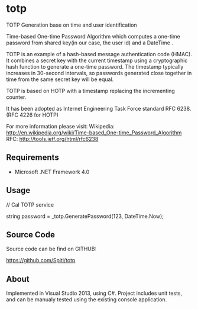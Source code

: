 # totp
TOTP Generation base on time and user identification

Time-based One-time Password Algorithm which computes a one-time password from shared key(in our case, the user id) and a DateTime
.

TOTP is an example of a hash-based message authentication code (HMAC). It combines a secret key with the current timestamp using a cryptographic hash function to generate a one-time password. The timestamp typically increases in 30-second intervals, so passwords generated close together in time from the same secret key will be equal.


TOTP is based on HOTP with a timestamp replacing the incrementing counter.

It has been adopted as Internet Engineering Task Force standard RFC 6238.(RFC 4226 for HOTP)

For more information please visit:
Wikipedia: http://en.wikipedia.org/wiki/Time-based_One-time_Password_Algorithm
RFC: http://tools.ietf.org/html/rfc6238

## Requirements

* Microsoft .NET Framework 4.0

## Usage

// Cal TOTP service
     
string password = _totp.GeneratePassword(123, DateTime.Now);

## Source Code

Source code can be find on GITHUB:

https://github.com/Spiti/totp

## About

Implemented in Visual Studio 2013, using C#. Project includes unit tests, and can be manualy tested using the existing console application.




